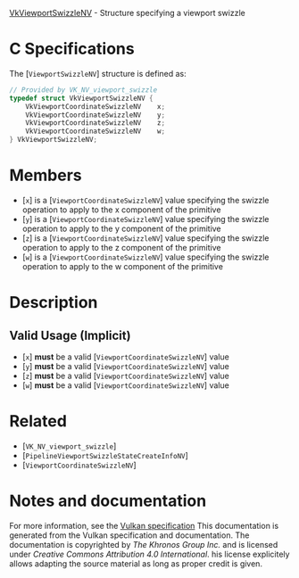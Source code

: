 [VkViewportSwizzleNV](https://www.khronos.org/registry/vulkan/specs/1.3-extensions/man/html/VkViewportSwizzleNV.html) - Structure specifying a viewport swizzle

# C Specifications
The [`ViewportSwizzleNV`] structure is defined as:
```c
// Provided by VK_NV_viewport_swizzle
typedef struct VkViewportSwizzleNV {
    VkViewportCoordinateSwizzleNV    x;
    VkViewportCoordinateSwizzleNV    y;
    VkViewportCoordinateSwizzleNV    z;
    VkViewportCoordinateSwizzleNV    w;
} VkViewportSwizzleNV;
```

# Members
- [`x`] is a [`ViewportCoordinateSwizzleNV`] value specifying the swizzle operation to apply to the x component of the primitive
- [`y`] is a [`ViewportCoordinateSwizzleNV`] value specifying the swizzle operation to apply to the y component of the primitive
- [`z`] is a [`ViewportCoordinateSwizzleNV`] value specifying the swizzle operation to apply to the z component of the primitive
- [`w`] is a [`ViewportCoordinateSwizzleNV`] value specifying the swizzle operation to apply to the w component of the primitive

# Description
## Valid Usage (Implicit)
-  [`x`] **must**  be a valid [`ViewportCoordinateSwizzleNV`] value
-  [`y`] **must**  be a valid [`ViewportCoordinateSwizzleNV`] value
-  [`z`] **must**  be a valid [`ViewportCoordinateSwizzleNV`] value
-  [`w`] **must**  be a valid [`ViewportCoordinateSwizzleNV`] value

# Related
- [`VK_NV_viewport_swizzle`]
- [`PipelineViewportSwizzleStateCreateInfoNV`]
- [`ViewportCoordinateSwizzleNV`]

# Notes and documentation
For more information, see the [Vulkan specification](https://www.khronos.org/registry/vulkan/specs/1.3-extensions/html/vkspec.html)
This documentation is generated from the Vulkan specification and documentation.
The documentation is copyrighted by *The Khronos Group Inc.* and is licensed under *Creative Commons Attribution 4.0 International*.
his license explicitely allows adapting the source material as long as proper credit is given.
        